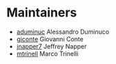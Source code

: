 # Maintainers

- [aduminuc](https://github.com/aduminuc) Alessandro Duminuco
- [giconte](https://github.com/gicont) Giovanni Conte
- [jnapper7](https://github.com/jnapper7) Jeffrey Napper
- [mtrinell](https://github.com/mtrinell) Marco Trinelli